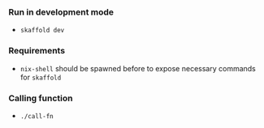### Run in development mode
* `skaffold dev`

### Requirements
* `nix-shell` should be spawned before to expose necessary commands for `skaffold`

### Calling function
* `./call-fn`